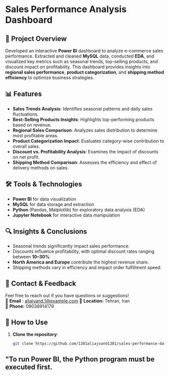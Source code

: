 # Sales Performance Analysis Dashboard

## 📌 Project Overview
Developed an interactive **Power BI** dashboard to analyze e-commerce sales performance. Extracted and cleaned **MySQL** data, conducted **EDA**, and visualized key metrics such as seasonal trends, top-selling products, and discount impact on profitability. This dashboard provides insights into **regional sales performance**, **product categorization**, and **shipping method efficiency** to optimize business strategies.

## 📊 Features
- **Sales Trends Analysis**: Identifies seasonal patterns and daily sales fluctuations.
- **Best-Selling Products Insights**: Highlights top-performing products based on revenue.
- **Regional Sales Comparison**: Analyzes sales distribution to determine most profitable areas.
- **Product Categorization Impact**: Evaluates category-wise contribution to overall sales.
- **Discount vs. Profitability Analysis**: Examines the impact of discounts on net profit.
- **Shipping Method Comparison**: Assesses the efficiency and effect of delivery methods on sales.

## 🛠 Tools & Technologies
- **Power BI** for data visualization
- **MySQL** for data storage and extraction
- **Python** (Pandas, Matplotlib) for exploratory data analysis (EDA)
- **Jupyter Notebook** for interactive data manipulation

## 🔍 Insights & Conclusions
- Seasonal trends significantly impact sales performance.
- Discounts influence profitability, with optimal discount rates ranging between **10–30%**.
- **North America and Europe** contribute the highest revenue share.
- Shipping methods vary in efficiency and impact order fulfillment speed.

## 📩 Contact & Feedback
Feel free to reach out if you have questions or suggestions!  
📧 **Email** : aliajvand.1@example.com 
📍 **Location:** Tehran, Iran  
📱 **Phone:** 09038914179  

## 🚀 How to Use
1. **Clone the repository**:
   ```bash
   git clone https://github.com/1381aliajvand1381/sales-performance-dashboard.git

##  **"To run Power BI, the Python program must be executed first.**
